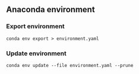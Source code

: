 

## Anaconda environment

### Export environment

    conda env export > environment.yaml
    
### Update environment

    conda env update --file environment.yaml --prune
